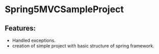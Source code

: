 # Spring5MVCSampleProject

## Features:
- Handled exceptions.
- creation of simple project with basic structure of spring framework.
